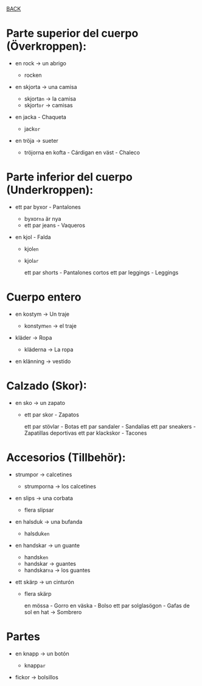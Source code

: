 [BACK](./VOCABULARY.md)

# Parte superior del cuerpo (Överkroppen):

- en rock -> un abrigo
  - rocken

- en skjorta -> una camisa
  - skjorta`n` -> la camisa
  - skjort`or` -> camisas
    
- en jacka - Chaqueta
  - jack`or`
  
- en tröja -> sueter
  - tröjorna
    en kofta - Cárdigan
    en väst - Chaleco

# Parte inferior del cuerpo (Underkroppen):

- ett par byxor - Pantalones
  - byxor`na` är nya
  - ett par jeans - Vaqueros



- en kjol - Falda
  - kjol`en`
  - kjol`ar`

    ett par shorts - Pantalones cortos
    ett par leggings - Leggings
    
# Cuerpo entero

- en kostym -> Un traje
  - konstym`en` -> el traje

- kläder -> Ropa
  - kläderna -> La ropa

- en klänning -> vestido

# Calzado (Skor):

- en sko -> un zapato
  - ett par skor - Zapatos

    ett par stövlar - Botas
    ett par sandaler - Sandalias
    ett par sneakers - Zapatillas deportivas
    ett par klackskor - Tacones

# Accesorios (Tillbehör):

- strumpor -> calcetines
  - strumporna -> los calcetines

- en slips -> una corbata
  - flera slipsar

- en halsduk -> una bufanda
  - halsduk`en`

- en handskar -> un guante
  - handsk`en`
  - handskar -> guantes
  - handskar`na` -> los guantes

- ett skärp -> un cinturón
  - flera skärp

    en mössa - Gorro
    en väska - Bolso
    ett par solglasögon - Gafas de sol
    en hat -> Sombrero

# Partes

- en knapp -> un botón
  - knapp`ar`

- fickor -> bolsillos
